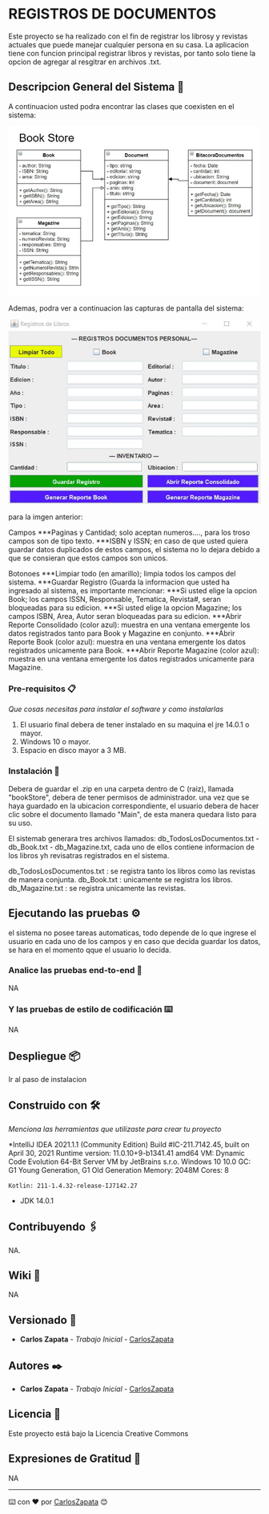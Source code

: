 # REGISTROS DE DOCUMENTOS

Este proyecto se ha realizado con el fin de registrar los librosy y revistas actuales que puede manejar  cualquier persona en su casa. La aplicacion tiene con funcion principal
registrar libros y revistas, por tanto solo tiene la opcion de agregar al resgitrar en archivos .txt.

## Descripcion General del Sistema 🚀

A continuacion usted podra encontrar las clases que coexisten en el sistema:

<img src="https://github.com/Darkritt0101/Proyecto/blob/main/img/Book_Store.JPG" alt="Diagrama de clases"/>

Ademas, podra ver a continuacion las capturas de pantalla del sistema:

<img src="https://github.com/Darkritt0101/Proyecto/blob/main/img/Sistema.JPG" alt="Sistema"/>

para la imgen anterior:

Campos
***Paginas y Cantidad; solo aceptan numeros...., para los troso campos son de tipo texto.
***ISBN y ISSN; en caso de que usted quiera guardar datos duplicados de estos campos, el sistema no lo dejara debido a que se consieran que estos campos son unicos.

Botonoes
***Limpiar todo (en amarillo); limpia todos los campos del sistema.
***Guardar Registro (Guarda la informacion que usted ha ingresado al sistema, es importante mencionar:
    ***Si usted elige la opcion Book; los campos ISSN, Responsable, Tematica, Revista#, seran bloqueadas para su edicion.
    ***Si usted elige la opcion Magazine; los campos ISBN, Area, Autor seran bloqueadas para su edicion.
***Abrir Reporte Consolidado (color azul): muestra en una ventana emergente los datos registrados tanto para Book y Magazine en conjunto.
***Abrir Reporte Book (color azul): muestra en una ventana emergente los datos registrados unicamente para Book.
***Abrir Reporte Magazine (color azul): muestra en una ventana emergente los datos registrados unicamente para Magazine.

### Pre-requisitos 📋

_Que cosas necesitas para instalar el software y como instalarlas_
1. El usuario final debera de tener instalado en su maquina el jre 14.0.1 o mayor.
2. Windows 10 o mayor.
3. Espacio en disco mayor a 3 MB.

### Instalación 🔧

Debera de guardar el .zip en una carpeta dentro de C (raiz), llamada "bookStore", debera de tener permisos de administrador.
una vez que se haya guardado en la ubicacion correspondiente, el usuario debera de hacer clic sobre el documento llamado "Main", de esta manera
quedara listo para su uso.

El sistemab generara tres archivos llamados: db_TodosLosDocumentos.txt - db_Book.txt - db_Magazine.txt, cada uno de ellos contiene informacion de los libros
yh revisatras registrados en el sistema.

db_TodosLosDocumentos.txt :  se registra tanto los libros como las revistas de manera conjunta.
db_Book.txt :  unicamente se registra los libros.
db_Magazine.txt : se registra unicamente las revistas.

## Ejecutando las pruebas ⚙️

el sistema no posee tareas automaticas, todo depende de lo que ingrese el usuario en cada uno de los campos y en caso que decida guardar los datos, se hara en el momento
qque el usuario lo decida.

### Analice las pruebas end-to-end 🔩

NA

### Y las pruebas de estilo de codificación ⌨️

NA

## Despliegue 📦

Ir al paso de instalacion

## Construido con 🛠️

_Menciona las herramientas que utilizaste para crear tu proyecto_

*IntelliJ IDEA 2021.1.1 (Community Edition)
    Build #IC-211.7142.45, built on April 30, 2021
    Runtime version: 11.0.10+9-b1341.41 amd64
    VM: Dynamic Code Evolution 64-Bit Server VM by JetBrains s.r.o.
    Windows 10 10.0
    GC: G1 Young Generation, G1 Old Generation
    Memory: 2048M
    Cores: 8

    Kotlin: 211-1.4.32-release-IJ7142.27

* JDK 14.0.1

## Contribuyendo 🖇️

NA.

## Wiki 📖

NA

## Versionado 📌

* **Carlos Zapata** - *Trabajo Inicial* - [CarlosZapata](https://github.com/Darkritt0101)

## Autores ✒️

* **Carlos Zapata** - *Trabajo Inicial* - [CarlosZapata](https://github.com/Darkritt0101)

## Licencia 📄

Este proyecto está bajo la Licencia Creative Commons

## Expresiones de Gratitud 🎁

NA



---
⌨️ con ❤️ por [CarlosZapata](https://github.com/Darkritt0101) 😊

